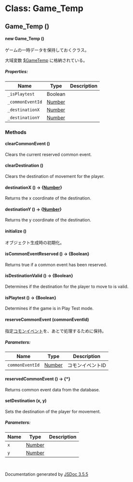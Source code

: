 # Class: Game_Temp

## Game_Temp ()

#### new Game_Temp ()

ゲームの一時データを保持しておくクラス。

大域変数 [$GameTemp](global.md#gametemp-game_temp) に格納されている。

##### Properties:

| Name | Type | Description |
| --- | --- | --- |
| `_isPlaytest` | Boolean |  |
| `_commonEventId` | [Number](Number.md) |  |
| `_destinationX` | [Number](Number.md) |  |
| `_destinationY` | [Number](Number.md) |  |


### Methods

#### clearCommonEvent ()
Clears the current reserved common event.

#### clearDestination ()
Clears the destination of movement for the player.

#### destinationX () → {[Number](Number.md)}
Returns the x coordinate of the destination.

#### destinationY () → {[Number](Number.md)}
Returns the y coordinate of the destination.

#### initialize ()
 オブジェクト生成時の初期化。

#### isCommonEventReserved () → {Boolean}
Returns true if a common event has been reserved.

#### isDestinationValid () → {Boolean}
Determines if the destination for the player to move to is valid.

#### isPlaytest () → {Boolean}
Determines if the game is in Play Test mode.

#### reserveCommonEvent (commonEventId)
指定[コモンイベント](Game_CommonEvent.md)を、あとで処理するために保持。

##### Parameters:

| Name | Type | Description |
| --- | --- | --- |
| `commonEventId` | [Number](Number.md) | コモンイベントID |


#### reservedCommonEvent () → {*}
Returns common event data from the database.


#### setDestination (x, y)
Sets the destination of the player for movement.

##### Parameters:

| Name | Type | Description |
| --- | --- | --- |
| `x` | [Number](Number.md) |  |
| `y` | [Number](Number.md) |  |

 <br>

  Documentation generated by [JSDoc 3.5.5](https://github.com/jsdoc3/jsdoc)

